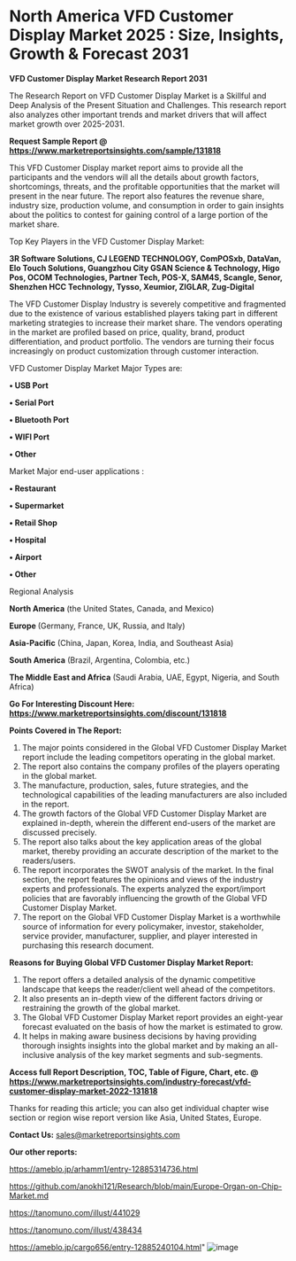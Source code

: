 # North America VFD Customer Display Market 2025 : Size, Insights, Growth & Forecast 2031

<strong>VFD Customer Display Market Research Report 2031</strong>

The Research Report on VFD Customer Display Market is a Skillful and Deep Analysis of the Present Situation and Challenges. This research report also analyzes other important trends and market drivers that will affect market growth over 2025-2031.

<strong>Request Sample Report @ <a href=https://www.marketreportsinsights.com/sample/131818>https://www.marketreportsinsights.com/sample/131818</a></strong>

This VFD Customer Display market report aims to provide all the participants and the vendors will all the details about growth factors, shortcomings, threats, and the profitable opportunities that the market will present in the near future. The report also features the revenue share, industry size, production volume, and consumption in order to gain insights about the politics to contest for gaining control of a large portion of the market share.

Top Key Players in the VFD Customer Display Market:

<strong>3R Software Solutions, CJ LEGEND TECHNOLOGY, ComPOSxb, DataVan, Elo Touch Solutions, Guangzhou City GSAN Science & Technology, Higo Pos, OCOM Technologies, Partner Tech, POS-X, SAM4S, Scangle, Senor, Shenzhen HCC Technology, Tysso, Xeumior, ZIGLAR, Zug-Digital</strong>

The VFD Customer Display Industry is severely competitive and fragmented due to the existence of various established players taking part in different marketing strategies to increase their market share. The vendors operating in the market are profiled based on price, quality, brand, product differentiation, and product portfolio. The vendors are turning their focus increasingly on product customization through customer interaction.

VFD Customer Display Market Major Types are:

<strong>• USB Port

• Serial Port

• Bluetooth Port 

• WIFI Port

• Other</strong>

Market Major end-user applications :

<strong>• Restaurant

• Supermarket

• Retail Shop

• Hospital

• Airport

• Other</strong>

Regional Analysis

</u><strong><b>North America</b></strong> (the United States, Canada, and Mexico)

<strong><b>Europe </b></strong>(Germany, France, UK, Russia, and Italy)

<strong><b>Asia-Pacific</b></strong> (China, Japan, Korea, India, and Southeast Asia)

<strong><b>South America</b></strong> (Brazil, Argentina, Colombia, etc.)

<strong><b>The Middle East and Africa</b></strong> (Saudi Arabia, UAE, Egypt, Nigeria, and South Africa)

<strong>Go For Interesting Discount Here: <a href=https://www.marketreportsinsights.com/discount/131818>https://www.marketreportsinsights.com/discount/131818</a></strong>

<strong>Points Covered in The Report:</strong>
<ol>
  <li>The major points considered in the Global VFD Customer Display Market report include the leading competitors operating in the global market.</li>
  <li>The report also contains the company profiles of the players operating in the global market.</li>
  <li>The manufacture, production, sales, future strategies, and the technological capabilities of the leading manufacturers are also included in the report.</li>
  <li>The growth factors of the Global VFD Customer Display Market are explained in-depth, wherein the different end-users of the market are discussed precisely.</li>
  <li>The report also talks about the key application areas of the global market, thereby providing an accurate description of the market to the readers/users.</li>
  <li>The report incorporates the SWOT analysis of the market. In the final section, the report features the opinions and views of the industry experts and professionals. The experts analyzed the export/import policies that are favorably influencing the growth of the Global VFD Customer Display Market.</li>
  <li>The report on the Global VFD Customer Display Market is a worthwhile source of information for every policymaker, investor, stakeholder, service provider, manufacturer, supplier, and player interested in purchasing this research document.</li>
</ol>
<strong>Reasons for Buying Global VFD Customer Display Market Report:</strong>

<ol>
  <li>The report offers a detailed analysis of the dynamic competitive landscape that keeps the reader/client well ahead of the competitors.</li>
  <li>It also presents an in-depth view of the different factors driving or restraining the growth of the global market.</li>
  <li>The Global VFD Customer Display Market report provides an eight-year forecast evaluated on the basis of how the market is estimated to grow.</li>
  <li>It helps in making aware business decisions by having providing thorough insights insights into the global market and by making an all-inclusive analysis of the key market segments and sub-segments.</li>
</ol>
<strong>Access full Report Description, TOC, Table of Figure, Chart, etc. @ <a href=https://www.marketreportsinsights.com/industry-forecast/vfd-customer-display-market-2022-131818>https://www.marketreportsinsights.com/industry-forecast/vfd-customer-display-market-2022-131818</a></strong>


Thanks for reading this article; you can also get individual chapter wise section or region wise report version like Asia, United States, Europe.

<strong>Contact Us:</strong>
sales@marketreportsinsights.com

<strong>Our other reports:</strong>

<a href=https://ameblo.jp/arhamm1/entry-12885314736.html>https://ameblo.jp/arhamm1/entry-12885314736.html</a>

<a href=https://github.com/anokhi121/Research/blob/main/Europe-Organ-on-Chip-Market.md>https://github.com/anokhi121/Research/blob/main/Europe-Organ-on-Chip-Market.md</a>

<a href=https://tanomuno.com/illust/441029>https://tanomuno.com/illust/441029</a>

<a href=https://tanomuno.com/illust/438434>https://tanomuno.com/illust/438434</a>

<a href=https://ameblo.jp/cargo656/entry-12885240104.html>https://ameblo.jp/cargo656/entry-12885240104.html</a>"
![image](https://github.com/user-attachments/assets/eaade176-8c51-43e1-a83f-b98e12bd22ce)
